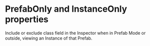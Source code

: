# PrefabOnly and InstanceOnly properties
Include or exclude class field in the Inspector when in Prefab Mode or outside, viewing an Instance of that Prefab.
